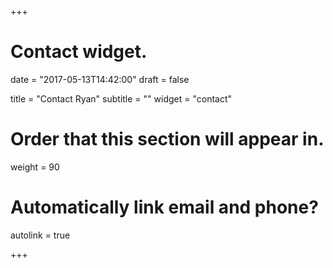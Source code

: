 +++
# Contact widget.

date = "2017-05-13T14:42:00"
draft = false

title = "Contact Ryan"
subtitle = ""
widget = "contact"

# Order that this section will appear in.
weight = 90

# Automatically link email and phone?
autolink = true

+++

